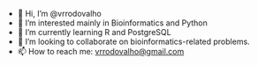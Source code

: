 - 👋 Hi, I’m @vrrodovalho
- 👀 I’m interested mainly in Bioinformatics and Python
- 🌱 I’m currently learning R and PostgreSQL
- 💞️ I’m looking to collaborate on bioinformatics-related problems.
- 📫 How to reach me: vrrodovalho@gmail.com

<!---
vrrodovalho/vrrodovalho is a ✨ special ✨ repository because its `README.md` (this file) appears on your GitHub profile.
You can click the Preview link to take a look at your changes.
--->

